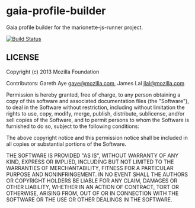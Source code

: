 gaia-profile-builder
==========================

Gaia profile builder for the marionette-js-runner project.

[![Build
Status](https://travis-ci.org/mozilla-b2g/gaia-profile-builder.png?branch=master)](https://travis-ci.org/mozilla-b2g/gaia-profile-builder)

## LICENSE

Copyright (c) 2013 Mozilla Foundation

Contributors: Gareth Aye <gaye@mozilla.com>, James Lal <jlal@mozilla.com>

Permission is hereby granted, free of charge, to any person obtaining a copy of this software and associated documentation files (the "Software"), to deal in the Software without restriction, including without limitation the rights to use, copy, modify, merge, publish, distribute, sublicense, and/or sell copies of the Software, and to permit persons to whom the Software is furnished to do so, subject to the following conditions:

The above copyright notice and this permission notice shall be included in all copies or substantial portions of the Software.

THE SOFTWARE IS PROVIDED "AS IS", WITHOUT WARRANTY OF ANY KIND, EXPRESS OR IMPLIED, INCLUDING BUT NOT LIMITED TO THE WARRANTIES OF MERCHANTABILITY, FITNESS FOR A PARTICULAR PURPOSE AND NONINFRINGEMENT. IN NO EVENT SHALL THE AUTHORS OR COPYRIGHT HOLDERS BE LIABLE FOR ANY CLAIM, DAMAGES OR OTHER LIABILITY, WHETHER IN AN ACTION OF CONTRACT, TORT OR OTHERWISE, ARISING FROM, OUT OF OR IN CONNECTION WITH THE SOFTWARE OR THE USE OR OTHER DEALINGS IN THE SOFTWARE.

